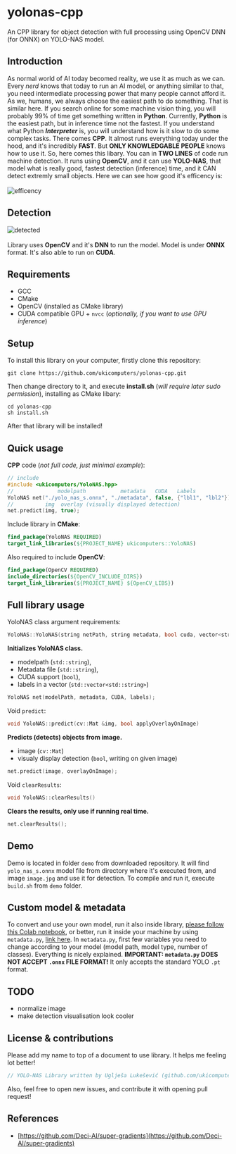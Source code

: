 # yolonas-cpp
An CPP library for object detection with full processing using OpenCV DNN (for ONNX) on YOLO-NAS model.

## Introduction
As normal world of AI today becomed reality, we use it as much as we can. Every _nerd_ knows that today to run an AI model, or anything similar to that, you need intermediate processing power that many people cannot afford it. As we, humans, we always choose the easiest path to do something. That is similar here. If you search online for some machine vision thing, you will probably 99% of time get something written in **Python**. Currently, **Python** is the easiest path, but in inference time not the fastest. If you understand what Python **_Interpreter_** is, you will understand how is it slow to do some complex tasks. There comes **CPP**. It almost runs everything today under the hood, and it's incredibly **FAST**. But **ONLY KNOWLEDGABLE PEOPLE** knows how to use it. So, here comes this libary. You can in **TWO LINES** of code run machine detection. It runs using **OpenCV**, and it can use **YOLO-NAS**, that model what is really good, fastest detection (inference) time, and it CAN detect extremly small objects. Here we can see how good it's efficency is:<br><br>
![efficency](https://github.com/ukicomputers/yolonas-cpp/assets/84191191/3c991abb-e1ed-49da-9cc0-0c37fcab7fe8)

## Detection
![detected](https://github.com/ukicomputers/yolonas-cpp/assets/84191191/800d2aa9-e564-4cd5-a8c8-a38328711fbc)
<br><br>Library uses **OpenCV** and it's **DNN** to run the model. Model is under **ONNX** format. It's also able to run on **CUDA**.

## Requirements
- GCC
- CMake
- OpenCV (installed as CMake library)
- CUDA compatible GPU + `nvcc` (_optionally, if you want to use GPU inference_)

## Setup
To install this library on your computer, firstly clone this repository:
```console
git clone https://github.com/ukicomputers/yolonas-cpp.git
```
Then change directory to it, and execute **install.sh** (_will require later sudo permission_), installing as CMake libary:
```console
cd yolonas-cpp
sh install.sh
```
After that library will be installed!

## Quick usage
**CPP** code (_not full code, just minimal example_):
```cpp
// include
#include <ukicomputers/YoloNAS.hpp>
//              modelpath           metadata   CUDA   Labels
YoloNAS net("./yolo_nas_s.onnx", "./metadata", false, {"lbl1", "lbl2"});
//          img  overlay (visually displayed detection)
net.predict(img, true);
```
Include library in **CMake**:
```cmake
find_package(YoloNAS REQUIRED)
target_link_libraries(${PROJECT_NAME} ukicomputers::YoloNAS)
```
Also required to include **OpenCV**:
```cmake
find_package(OpenCV REQUIRED)
include_directories(${OpenCV_INCLUDE_DIRS})
target_link_libraries(${PROJECT_NAME} ${OpenCV_LIBS})
```

## Full library usage
YoloNAS class argument requirements:
```cpp
YoloNAS::YoloNAS(string netPath, string metadata, bool cuda, vector<string> lbls)
```
**Initializes YoloNAS class.**
- modelpath (`std::string`),
- Metadata file (`std::string`),
- CUDA support (`bool`),
- labels in a vector (`std::vector<std::string>`)
```cpp
YoloNAS net(modelPath, metadata, CUDA, labels);
```
Void `predict`:
```cpp
void YoloNAS::predict(cv::Mat &img, bool applyOverlayOnImage)
```
**Predicts (detects) objects from image.**
- image (`cv::Mat`)
- visualy display detection (`bool`, writing on given image)
```cpp
net.predict(image, overlayOnImage);
```

Void `clearResults`:
```cpp
void YoloNAS::clearResults()
```
**Clears the results, only use if running real time.**
```cpp
net.clearResults();
```

## Demo
Demo is located in folder `demo` from downloaded repository. It will find `yolo_nas_s.onnx` model file from directory where it's executed from, and image `image.jpg` and use it for detection. To compile and run it, execute `build.sh` from `demo` folder.

## Custom model & metadata
To convert and use your own model, run it also inside library, [please follow this Colab notebook](https://colab.research.google.com/github/ukicomputers/yolonas-cpp/blob/main/notebooks/metadata.ipynb), or better, run it inside your machine by using `metadata.py`, [link here](https://github.com/ukicomputers/yolonas-cpp/blob/main/metadata.py). In `metadata.py`, first few variables you need to change according to your model (model path, model type, number of classes). Everything is nicely explained. **IMPORTANT: `metadata.py` DOES NOT ACCEPT `.onnx` FILE FORMAT!** It only accepts the standard YOLO `.pt` format.

## TODO
- normalize image
- make detection visualisation look cooler

## License & contributions
Please add my name to top of a document to use library. It helps me feeling lot better!
```cpp
// YOLO-NAS Library written by Uglješa Lukešević (github.com/ukicomputers)
```
Also, feel free to open new issues, and contribute it with opening pull request!

## References
- [https://github.com/Deci-AI/super-gradients](https://github.com/Deci-AI/super-gradients)
